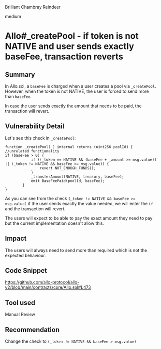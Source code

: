 Brilliant Chambray Reindeer

medium

# Allo#_createPool - if token is not NATIVE and user sends exactly baseFee, transaction reverts
## Summary
In Allo.sol, a `baseFee` is charged when a user creates a pool via `_createPool`. However, when the token is not NATIVE, the user is forced to send more than `baseFee`.

In case the user sends exactly the amount that needs to be paid, the transaction will revert. 
## Vulnerability Detail
Let's see this check in `_createPool`:
```solidity
function _createPool( ) internal returns (uint256 poolId) {
//unrelated functionality
if (baseFee > 0) {
            if ((_token == NATIVE && (baseFee + _amount >= msg.value)) || (_token != NATIVE && baseFee >= msg.value)) {
                revert NOT_ENOUGH_FUNDS();
            }
            _transferAmount(NATIVE, treasury, baseFee);
            emit BaseFeePaid(poolId, baseFee);
        }
}
```
As you can see from the check `(_token != NATIVE && baseFee >= msg.value)` if the user sends exactly the value needed, we will enter the `if` and the transaction will revert.

The users will expect to be able to pay the exact amount they need to pay but the current implementation doesn't allow this.
## Impact
The users will always need to send more than required which is not the expected behaviour.
## Code Snippet
https://github.com/allo-protocol/allo-v2/blob/main/contracts/core/Allo.sol#L473
## Tool used

Manual Review

## Recommendation
Change the check to `(_token != NATIVE && baseFee > msg.value)`